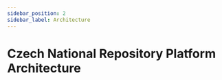 ```yaml
---
sidebar_position: 2
sidebar_label: Architecture
---
```



# Czech National Repository Platform Architecture

